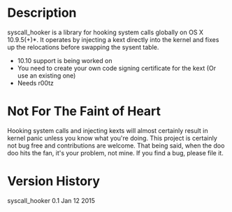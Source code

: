 Description
==============
syscall_hooker is a library for hooking system calls globally on OS X 10.9.5(+)*. It operates by injecting a kext directly into the kernel and fixes up the relocations before swapping the sysent table. 

* 10.10 support is being worked on
* You need to create your own code signing certificate for the kext (Or use an existing one)
* Needs r00tz

Not For The Faint of Heart
==============
Hooking system calls and injecting kexts will almost certainly result in kernel panic unless you know what you're doing. This project is certainly not bug free and contributions are welcome. That being said, when the doo doo hits the fan, it's your problem, not mine. If you find a bug, please file it.

Version History
==============
syscall_hooker 0.1 Jan 12 2015
